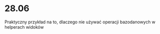 28.06
======

Praktyczny przykład na to, dlaczego nie używać operacji bazodanowych w helperach widoków